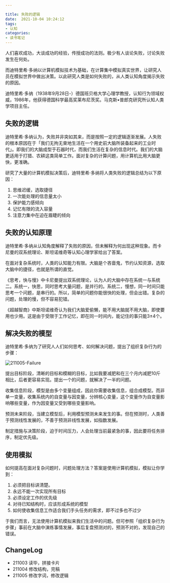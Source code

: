 ```yaml
---

title: 失败的逻辑
date:  2021-10-04 10:24:12
tags: 
- 认知
categories: 
- 读书笔记
---
```


人们喜欢成功，大谈成功的经验，传授成功的法则。极少有人谈论失败，讨论失败发生在何处。

<!--more-->

而迪特里希·多纳以计算机模拟技术为基础，在计算集中模拟真实世界，让研究人员在模拟世界中做出决策。以此研究人类是如何失败的，从人类认知角度揭示失败的原因。

迪特里希·多纳（1938年9月28日-）德国班贝格大学心理学教授，认知行为领域权威，1986年，他获得德国科学最高奖莱布尼茨奖。马克斯•普郎克研究所认知人类学项目主任。

## 失败的逻辑

迪特里希·多纳认为，失败并非突如其来，而是按照一定的逻辑逐渐发展。人失败的根本原因在于「我们无拘无束地生活在一个用史前大脑所装备起来的工业时代」。即我们的大脑成型于石器时代，而我们生活在复杂的信息时代。我们的大脑更适用于打猎、农耕这类简单工作。面对复杂的计算问题，用计算机比用大脑更快，更准确。

研究了大量的计算机模拟决策后，迪特里希·多纳将人类失败的逻辑总结为以下原因：

1. 思维迟缓，选取捷径
2. 一次能处理的信息量太小
3. 保护能力感倾向
4. 记忆有限的流入容量
5. 注意力集中在迫在眉睫的倾向

## 失败的认知原理

迪特里希·多纳从认知角度解释了失败的原因，但未解释为何出现这种现象。而卡尼曼的双系统理论、斯坦诺维奇等认知心理学家给出了答案。

在面对复杂系统时，人类的认知能力有限。大脑是个吝啬鬼，节约认知资源，选取大脑中的捷径，也就是所谓的直觉。

《思考，快与慢》中卡尼曼提出双系统理论，认为人的大脑中存在系统一与系统二。系统一，快思，同时思考大量问题，是并行的。系统二，慢想，同一时间只能思考一个问题，是串行的。所以，简单的问题你能很快的处理，但会出错。复杂的问题，处理的慢，但不容易犯错。

《超越智商》中斯坦诺维奇认为我们大脑爱偷懒，能不用大脑就不用大脑，即使要用也少用。这是由于受限于工作记忆，即在同一时间内，能记住的事只能3±4个。

## 解决失败的模型

迪特里希·多纳为了研究人人们如何思考、如何解决问题，提出了组织复杂行为的步骤：

![211005-Failure](https://blgo-1258469251.image.myqcloud.com/211005-Failure.png?imageMogr2/strip/thumbnail/800x)

提出目标阶段，清晰的目标和模糊的目标，比如我要减肥和在三个月内减肥10斤相比，后者更容易实现。提出一个的问题，就解决了一半的问题。

收集信息阶段，模型是由多个变量组成，因此你需要收集信息，组合成模型。而非单一变量，收集系统内的自变量与因变量，分辨核心变量，这个变量作为自变量影响哪些变量，作为因变量又受到哪些变量影响。

预测未来阶段，当建立模型后，利用模型预测未来发生的事。但在预测时，人类善于预测线性发展的，不善于预测非线性发展，如指数发展。

制定措施与决策阶段，迫于时间压力，人会处理当前最紧急的事，因此要将任务排序，制定优先级。

## 使用模拟

如何提高在面对复杂问题时，问题处理方法？答案是使用计算机模拟，模拟让你学到：

1. 必须把目标讲清楚。
2. 永远不能一次实现所有目标
3. 必须设定工作的优先级
4. 对待已知结构时，应该形成系统的模型
5. 如何使收集信息工作适合我们手头任务的需求，即不过多也不过少

于我们而言，无法使用计算机模拟来我们生活中的问题。但可参照「组织复杂行为步骤」事前在大脑中演练事情发展，事后复盘预测对的，预测不对的，发现自己的错误。

## ChangeLog
- 211003 读毕，拼接卡片
- 211004 修改结构，完稿
- 211005 修改字词，修改逻辑

